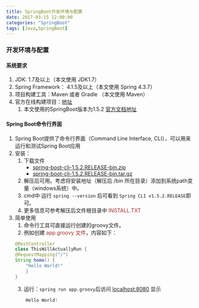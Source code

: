```yaml
---
title: SpringBoot开发环境与配置
date: 2017-03-15 12:00:00
categories: "SpringBoot"
tags: [Java,SpringBoot]
---
```

### 开发环境与配置
#### 系统要求
1. JDK: 1.7及以上（本文使用 JDK1.7）
2. Spring Framework： 4.1.5及以上（本文使用 Spring 4.3.7）
3. 项目构建工具：Maven 或者 Gradle （本文使用 Maven）
4. 官方在线构建项目：[地址](http://start.spring.io/) 
	1. 本文使用的SpringBoot版本为1.5.2 [官方文档地址](http://docs.spring.io/spring-boot/docs/1.5.2.RELEASE/reference/html/)
#### Spring Boot命令行界面
1. Spring Boot提供了命令行界面（Command Line Interface, CLI），可以用来运行和测试Spring Boot应用
2. 安装： 
	1. 下载文件
		- [spring-boot-cli-1.5.2.RELEASE-bin.zip](http://repo.spring.io/release/org/springframework/boot/spring-boot-cli/1.5.2.RELEASE/spring-boot-cli-1.5.2.RELEASE-bin.zip)
		- [spring-boot-cli-1.5.2.RELEASE-bin.tar.gz](http://repo.spring.io/release/org/springframework/boot/spring-boot-cli/1.5.2.RELEASE/spring-boot-cli-1.5.2.RELEASE-bin.tar.gz)
	2. 解压后可用。考虑将安装地址（解压后 /bin 所在目录）添加到系统path变量（windows系统）中。
	3. cmd中 运行 `spring --version` 后可看到 `Spring CLI v1.5.2.RELEASE`即可。
	4. 更多信息可参考解压后文件根目录中 </font><font style="color:#A52A2A">INSTALL.TXT </font>
3. 简单使用
	1. 命令行工具可直接运行创建的groovy文件。
	2. 例如创建 </font><font style="color:#A52A2A">app.groovy 文件</font>，内容如下：
	``` java
	@RestController
	class ThisWillActuallyRun {
    @RequestMapping("/")
    String home() {
        "Hello World!"
    	}
	}
    ```
	3. 运行：`spring run app.groovy`后访问 [localhost:8080](http://localhost:8080) 显示 
	```java
		Hello World!
	```